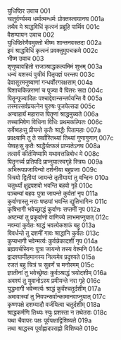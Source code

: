 युधिष्ठिर उवाच	001  
चातुर्वर्ण्यस्य धर्मात्मन्धर्मः प्रोक्तस्त्वयानघ	001a  
तथैव मे श्राद्धविधिं कृत्स्नं प्रब्रूहि पार्थिव	001c  
वैशम्पायन उवाच	002  
युधिष्ठिरेणैवमुक्तो भीष्मः शान्तनवस्तदा	002a  
इमं श्राद्धविधिं कृत्स्नं प्रवक्तुमुपचक्रमे	002c  
भीष्म उवाच	003  
शृणुष्वावहितो राजञ्श्राद्धकल्पमिमं शुभम्	003a  
धन्यं यशस्यं पुत्रीयं पितृयज्ञं परन्तप	003c  
देवासुरमनुष्याणां गन्धर्वोरगरक्षसाम्	004a  
पिशाचकिन्नराणां च पूज्या वै पितरः सदा	004c  
पितॄन्पूज्यादितः पश्चाद्देवान्सन्तर्पयन्ति वै	005a  
तस्मात्सर्वप्रयत्नेन पुरुषः पूजयेत्सदा	005c  
अन्वाहार्यं महाराज पितॄणां श्राद्धमुच्यते	006a  
तच्चामिषेण विधिना विधिः प्रथमकल्पितः	006c  
सर्वेष्वहःसु प्रीयन्ते कृतैः श्राद्धैः पितामहाः	007a  
प्रवक्ष्यामि तु ते सर्वांस्तिथ्यां तिथ्यां गुणागुणान्	007c  
येष्वहःसु कृतैः श्राद्धैर्यत्फलं प्राप्यतेऽनघ	008a  
तत्सर्वं कीर्तयिष्यामि यथावत्तन्निबोध मे	008c  
पितॄनर्च्य प्रतिपदि प्राप्नुयात्स्वगृहे स्त्रियः	009a  
अभिरूपप्रजायिन्यो दर्शनीया बहुप्रजाः	009c  
स्त्रियो द्वितीयां जायन्ते तृतीयायां तु वन्दिनः	010a  
चतुर्थ्यां क्षुद्रपशवो भवन्ति बहवो गृहे	010c  
पञ्चम्यां बहवः पुत्रा जायन्ते कुर्वतां नृप	011a  
कुर्वाणास्तु नराः षष्ठ्यां भवन्ति द्युतिभागिनः	011c  
कृषिभागी भवेच्छ्राद्धं कुर्वाणः सप्तमीं नृप	012a  
अष्टम्यां तु प्रकुर्वाणो वाणिज्ये लाभमाप्नुयात्	012c  
नवम्यां कुर्वतः श्राद्धं भवत्येकशफं बहु	013a  
विवर्धन्ते तु दशमीं गावः श्राद्धानि कुर्वतः	013c  
कुप्यभागी भवेन्मर्त्यः कुर्वन्नेकादशीं नृप	014a  
ब्रह्मवर्चस्विनः पुत्रा जायन्ते तस्य वेश्मनि	014c  
द्वादश्यामीहमानस्य नित्यमेव प्रदृश्यते	015a  
रजतं बहु चित्रं च सुवर्णं च मनोरमम्	015c  
ज्ञातीनां तु भवेच्छ्रेष्ठः कुर्वञ्श्राद्धं त्रयोदशीम्	016a  
अवश्यं तु युवानोऽस्य प्रमीयन्ते नरा गृहे	016c  
युद्धभागी भवेन्मर्त्यः श्राद्धं कुर्वंश्चतुर्दशीम्	017a  
अमावास्यां तु निवपन्सर्वान्कामानवाप्नुयात्	017c  
कृष्णपक्षे दशम्यादौ वर्जयित्वा चतुर्दशीम्	018a  
श्राद्धकर्मणि तिथ्यः स्युः प्रशस्ता न तथेतराः	018c  
यथा चैवापरः पक्षः पूर्वपक्षाद्विशिष्यते	019a  
तथा श्राद्धस्य पूर्वाह्णादपराह्णो विशिष्यते	019c  
